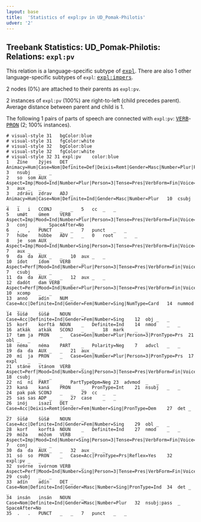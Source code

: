 ```yaml
---
layout: base
title:  'Statistics of expl:pv in UD_Pomak-Philotis'
udver: '2'
---
```


## Treebank Statistics: UD_Pomak-Philotis: Relations: `expl:pv`

This relation is a language-specific subtype of <tt><a href="qpm_philotis-dep-expl.html">expl</a></tt>.
There are also 1 other language-specific subtypes of `expl`: <tt><a href="qpm_philotis-dep-expl-impers.html">expl:impers</a></tt>.

2 nodes (0%) are attached to their parents as `expl:pv`.

2 instances of `expl:pv` (100%) are right-to-left (child precedes parent).
Average distance between parent and child is 1.

The following 1 pairs of parts of speech are connected with `expl:pv`: <tt><a href="qpm_philotis-pos-VERB.html">VERB</a></tt>-<tt><a href="qpm_philotis-pos-PRON.html">PRON</a></tt> (2; 100% instances).


~~~ conllu
# visual-style 31	bgColor:blue
# visual-style 31	fgColor:white
# visual-style 32	bgColor:blue
# visual-style 32	fgColor:white
# visual-style 32 31 expl:pv	color:blue
1	Žíne	žýjes	DET	_	Animacy=Hum|Case=Nom|Definite=Def|Deixis=Remt|Gender=Masc|Number=Plur|PronType=Rel	3	nsubj	_	_
2	so	som	AUX	_	Aspect=Imp|Mood=Ind|Number=Plur|Person=3|Tense=Pres|VerbForm=Fin|Voice=Act	3	aux	_	_
3	zdrávi	zdrav	ADJ	_	Animacy=Hum|Case=Nom|Definite=Ind|Gender=Masc|Number=Plur	10	csubj	_	_
4	i	i	CCONJ	_	_	5	cc	_	_
5	umǿt	úmem	VERB	_	Aspect=Imp|Mood=Ind|Number=Plur|Person=3|Tense=Pres|VerbForm=Fin|Voice=Act	3	conj	_	SpaceAfter=No
6	,	,	PUNCT	_	_	7	punct	_	_
7	húbe	húbbe	ADV	_	_	0	root	_	_
8	je	som	AUX	_	Aspect=Imp|Mood=Ind|Number=Sing|Person=3|Tense=Pres|VerbForm=Fin|Voice=Act	7	aux	_	_
9	da	da	AUX	_	_	10	aux	_	_
10	ídot	ídom	VERB	_	Aspect=Perf|Mood=Ind|Number=Plur|Person=3|Tense=Pres|VerbForm=Fin|Voice=Act	7	csubj	_	_
11	da	da	AUX	_	_	12	aux	_	_
12	dadót	dam	VERB	_	Aspect=Perf|Mood=Ind|Number=Plur|Person=3|Tense=Pres|VerbForm=Fin|Voice=Act	10	xcomp	_	_
13	annó	adín	NUM	_	Case=Acc|Definite=Ind|Gender=Fem|Number=Sing|NumType=Card	14	nummod	_	_
14	šüšǿ	šüšǽ	NOUN	_	Case=Acc|Definite=Ind|Gender=Fem|Number=Sing	12	obj	_	_
15	korf	korftá	NOUN	_	Definite=Ind	14	nmod	_	_
16	atkák	atkák	SCONJ	_	_	18	mark	_	_
17	tæm	ja	PRON	_	Case=Gen|Number=Plur|Person=3|PronType=Prs	21	obl	_	_
18	néma	néma	PART	_	Polarity=Neg	7	advcl	_	_
19	da	da	AUX	_	_	21	aux	_	_
20	mí	ja	PRON	_	Case=Gen|Number=Plur|Person=3|PronType=Prs	17	expl	_	_
21	stáne	stánom	VERB	_	Aspect=Perf|Mood=Ind|Number=Sing|Person=3|Tense=Pres|VerbForm=Fin|Voice=Act	18	csubj	_	_
22	ní	ní	PART	_	PartTypeQpm=Neg	23	advmod	_	_
23	kaná	kaná	PRON	_	PronType=Int	21	nsubj	_	_
24	pak	pak	SCONJ	_	_	29	cc	_	_
25	sas	sas	ADP	_	_	27	case	_	_
26	inój	isazí	DET	_	Case=Acc|Deixis=Remt|Gender=Fem|Number=Sing|PronType=Dem	27	det	_	_
27	šüšǿ	šüšǽ	NOUN	_	Case=Acc|Definite=Ind|Gender=Fem|Number=Sing	29	obl	_	_
28	korf	korftá	NOUN	_	Definite=Ind	27	nmod	_	_
29	móža	móžom	VERB	_	Aspect=Imp|Mood=Ind|Number=Sing|Person=3|Tense=Pres|VerbForm=Fin|Voice=Act	7	conj	_	_
30	da	da	AUX	_	_	32	aux	_	_
31	só	so	PRON	_	Case=Acc|PronType=Prs|Reflex=Yes	32	expl:pv	_	_
32	svórne	svórnom	VERB	_	Aspect=Perf|Mood=Ind|Number=Sing|Person=3|Tense=Pres|VerbForm=Fin|Voice=Act	29	csubj	_	_
33	adín	adín	DET	_	Case=Nom|Definite=Ind|Gender=Masc|Number=Sing|PronType=Ind	34	det	_	_
34	insán	insán	NOUN	_	Case=Nom|Definite=Ind|Gender=Masc|Number=Plur	32	nsubj:pass	_	SpaceAfter=No
35	.	.	PUNCT	_	_	7	punct	_	_

~~~


